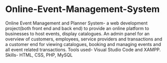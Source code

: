 # Online-Event-Management-System
Online Event Management and Planner System- a web development project(both front end and back end)  to provide an online platform to businesses to host events, display catalogues. An admin panel for an overview of customers, employees, service providers and transactions and a customer end for viewing catalogues, booking and managing events and all event related transactions. 
Tools used- Visual Studio Code and XAMPP.
Skills- HTML, CSS, PHP, MySQL
